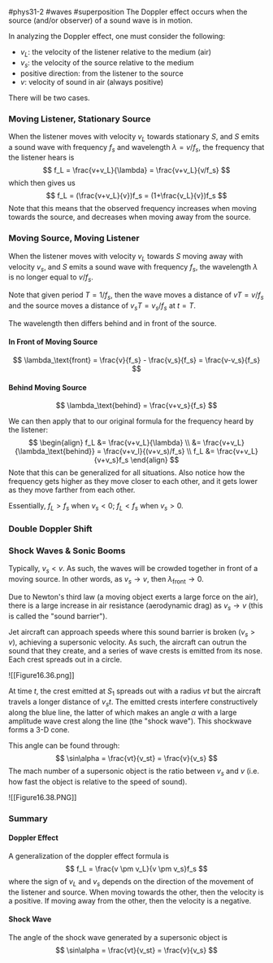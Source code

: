 #phys31-2 #waves #superposition
The Doppler effect occurs when the source (and/or observer) of a sound wave is in motion.

In analyzing the Doppler effect, one must consider the following:
- $v_L$: the velocity of the listener relative to the medium (air)
- $v_s$: the velocity of the source relative to the medium
- positive direction: from the listener to the source
- $v$: velocity of sound in air (always positive)

There will be two cases.

### Moving Listener, Stationary Source
When the listener moves with velocity $v_L$ towards stationary $S$, and $S$ emits a sound wave with frequency $f_s$ and wavelength $\lambda=v/f_s$, the frequency that the listener hears is
$$
f_L = \frac{v+v_L}{\lambda} = \frac{v+v_L}{v/f_s}
$$
which then gives us
$$
f_L = (\frac{v+v_L}{v})f_s = (1+\frac{v_L}{v})f_s 
$$
Note that this means that the observed frequency increases when moving towards the source, and decreases when moving away from the source.

### Moving Source, Moving Listener
When the listener moves with velocity $v_L$ towards $S$ moving away with velocity $v_s$, and $S$ emits a sound wave with frequency $f_s$, the wavelength $\lambda$ is no longer equal to $v/f_s$.

Note that given period $T = 1/f_s$, then the wave moves a distance of $vT = v/f_s$ and the source moves a distance of $v_sT = v_s/f_s$ at $t = T$.

The wavelength then differs behind and in front of the source.

#### In Front of Moving Source
$$
\lambda_\text{front} = \frac{v}{f_s} - \frac{v_s}{f_s} = \frac{v-v_s}{f_s}
$$
#### Behind Moving Source
$$
\lambda_\text{behind} = \frac{v+v_s}{f_s}
$$

We can then apply that to our original formula for the frequency heard by the listener:
$$
\begin{align}
f_L &= \frac{v+v_L}{\lambda} \\
&= \frac{v+v_L}{\lambda_\text{behind}} = \frac{v+v_l}{(v+v_s)/f_s} \\
f_L &= \frac{v+v_L}{v+v_s}f_s
\end{align}
$$
Note that this can be generalized for all situations. Also notice how the frequency gets higher as they move closer to each other, and it gets lower as they move farther from each other.

Essentially,
$f_L > f_s$ when $v_s < 0$; $f_L < f_s$ when $v_s > 0$.

### Double Doppler Shift

### Shock Waves & Sonic Booms
Typically, $v_s < v$. As such, the waves will be crowded together in front of a moving source. In other words, as $v_s \rightarrow v$, then $\lambda_\text{front} \rightarrow 0$.

Due to Newton's third law (a moving object exerts a large force on the air), there is a large increase in air resistance (aerodynamic drag) as $v_s \rightarrow v$ (this is called the "sound barrier").

Jet aircraft can approach speeds where this sound barrier is broken ($v_s > v$), achieving a supersonic velocity. As such, the aircraft can outrun the sound that they create, and a series of wave crests is emitted from its nose. Each crest spreads out in a circle.

![[Figure16.36.png]]

At time $t$, the crest emitted at $S_1$ spreads out with a radius $vt$ but the aircraft travels a longer distance of $v_st$. The emitted crests interfere constructively along the blue line, the latter of which makes an angle $\alpha$ with a large amplitude wave crest along the line (the "shock wave"). This shockwave forms a 3-D cone.

This angle can be found through:
$$
\sin\alpha = \frac{vt}{v_st} = \frac{v}{v_s}
$$
The mach number of a supersonic object is the ratio between $v_s$ and $v$ (i.e. how fast the object is relative to the speed of sound).

![[Figure16.38.PNG]]
### Summary
#### Doppler Effect
A generalization of the doppler effect formula is
$$
f_L = \frac{v \pm v_L}{v \pm v_s}f_s
$$
where the sign of $v_L$ and $v_s$ depends on the direction of the movement of the listener and source. When moving towards the other, then the velocity is a positive. If moving away from the other, then the velocity is a negative.

#### Shock Wave
The angle of the shock wave generated by a supersonic object is
$$
\sin\alpha = \frac{vt}{v_st} = \frac{v}{v_s}
$$
